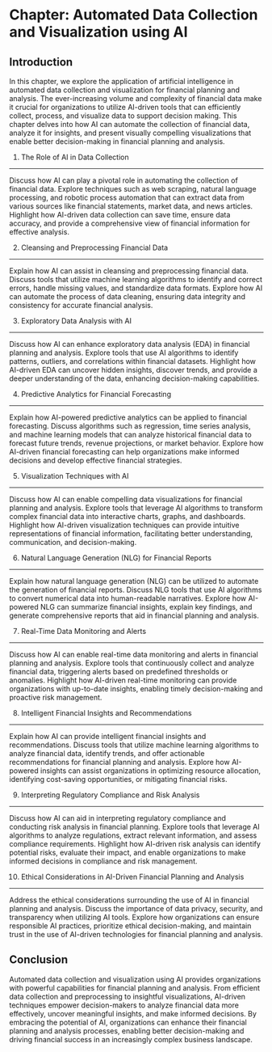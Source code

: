 Chapter: Automated Data Collection and Visualization using AI
=============================================================

Introduction
------------

In this chapter, we explore the application of artificial intelligence in automated data collection and visualization for financial planning and analysis. The ever-increasing volume and complexity of financial data make it crucial for organizations to utilize AI-driven tools that can efficiently collect, process, and visualize data to support decision making. This chapter delves into how AI can automate the collection of financial data, analyze it for insights, and present visually compelling visualizations that enable better decision-making in financial planning and analysis.

1. The Role of AI in Data Collection
------------------------------------

Discuss how AI can play a pivotal role in automating the collection of financial data. Explore techniques such as web scraping, natural language processing, and robotic process automation that can extract data from various sources like financial statements, market data, and news articles. Highlight how AI-driven data collection can save time, ensure data accuracy, and provide a comprehensive view of financial information for effective analysis.

2. Cleansing and Preprocessing Financial Data
---------------------------------------------

Explain how AI can assist in cleansing and preprocessing financial data. Discuss tools that utilize machine learning algorithms to identify and correct errors, handle missing values, and standardize data formats. Explore how AI can automate the process of data cleaning, ensuring data integrity and consistency for accurate financial analysis.

3. Exploratory Data Analysis with AI
------------------------------------

Discuss how AI can enhance exploratory data analysis (EDA) in financial planning and analysis. Explore tools that use AI algorithms to identify patterns, outliers, and correlations within financial datasets. Highlight how AI-driven EDA can uncover hidden insights, discover trends, and provide a deeper understanding of the data, enhancing decision-making capabilities.

4. Predictive Analytics for Financial Forecasting
-------------------------------------------------

Explain how AI-powered predictive analytics can be applied to financial forecasting. Discuss algorithms such as regression, time series analysis, and machine learning models that can analyze historical financial data to forecast future trends, revenue projections, or market behavior. Explore how AI-driven financial forecasting can help organizations make informed decisions and develop effective financial strategies.

5. Visualization Techniques with AI
-----------------------------------

Discuss how AI can enable compelling data visualizations for financial planning and analysis. Explore tools that leverage AI algorithms to transform complex financial data into interactive charts, graphs, and dashboards. Highlight how AI-driven visualization techniques can provide intuitive representations of financial information, facilitating better understanding, communication, and decision-making.

6. Natural Language Generation (NLG) for Financial Reports
----------------------------------------------------------

Explain how natural language generation (NLG) can be utilized to automate the generation of financial reports. Discuss NLG tools that use AI algorithms to convert numerical data into human-readable narratives. Explore how AI-powered NLG can summarize financial insights, explain key findings, and generate comprehensive reports that aid in financial planning and analysis.

7. Real-Time Data Monitoring and Alerts
---------------------------------------

Discuss how AI can enable real-time data monitoring and alerts in financial planning and analysis. Explore tools that continuously collect and analyze financial data, triggering alerts based on predefined thresholds or anomalies. Highlight how AI-driven real-time monitoring can provide organizations with up-to-date insights, enabling timely decision-making and proactive risk management.

8. Intelligent Financial Insights and Recommendations
-----------------------------------------------------

Explain how AI can provide intelligent financial insights and recommendations. Discuss tools that utilize machine learning algorithms to analyze financial data, identify trends, and offer actionable recommendations for financial planning and analysis. Explore how AI-powered insights can assist organizations in optimizing resource allocation, identifying cost-saving opportunities, or mitigating financial risks.

9. Interpreting Regulatory Compliance and Risk Analysis
-------------------------------------------------------

Discuss how AI can aid in interpreting regulatory compliance and conducting risk analysis in financial planning. Explore tools that leverage AI algorithms to analyze regulations, extract relevant information, and assess compliance requirements. Highlight how AI-driven risk analysis can identify potential risks, evaluate their impact, and enable organizations to make informed decisions in compliance and risk management.

10. Ethical Considerations in AI-Driven Financial Planning and Analysis
-----------------------------------------------------------------------

Address the ethical considerations surrounding the use of AI in financial planning and analysis. Discuss the importance of data privacy, security, and transparency when utilizing AI tools. Explore how organizations can ensure responsible AI practices, prioritize ethical decision-making, and maintain trust in the use of AI-driven technologies for financial planning and analysis.

Conclusion
----------

Automated data collection and visualization using AI provides organizations with powerful capabilities for financial planning and analysis. From efficient data collection and preprocessing to insightful visualizations, AI-driven techniques empower decision-makers to analyze financial data more effectively, uncover meaningful insights, and make informed decisions. By embracing the potential of AI, organizations can enhance their financial planning and analysis processes, enabling better decision-making and driving financial success in an increasingly complex business landscape.
